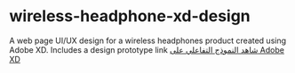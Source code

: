 # wireless-headphone-xd-design
A web page UI/UX design for a wireless headphones product created using Adobe XD. Includes a design prototype link 
                                                                        [شاهد النموذج التفاعلي على Adobe XD](https://xd.adobe.com/view/5a94533b-c3e3-4269-8642-beb70587b8de-0fc7/)

